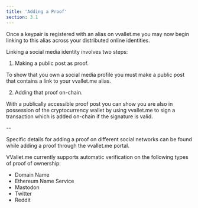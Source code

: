 ```yaml
---
title: 'Adding a Proof'
section: 3.1
---
```


Once a keypair is registered with an alias on vvallet.me you may now begin linking to this alias across your distributed online identities. 

Linking a social media identity involves two steps:
1. Making a public post as proof.

To show that you own a social media profile you must make a public post that contains a link to your vvallet.me alias.

2. Adding that proof on-chain.

With a publically accessible proof post you can show you are also in possession of the cryptocurrency wallet by using vvallet.me to sign a transaction which is added on-chain if the signature is valid.

--

Specific details for adding a proof on different social networks can be found while adding a proof through the vvallet.me portal.

VVallet.me currently supports automatic verification on the following types of proof of ownership:
- Domain Name
- Ethereum Name Service
- Mastodon
- Twitter
- Reddit 